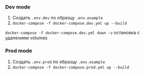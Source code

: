 ### Dev mode

1. Создать `.env.dev` по образцу `.env.example`
2. `docker-compose -f docker-compose.dev.yml up --build`

`docker-compose -f docker-compose.dev.yml down -v` остановка с удалением volumes

### Prod mode

1. Создать `.env.prod` по образцу `.env.example`
2. `docker-compose -f docker-compose.prod.yml up --build`